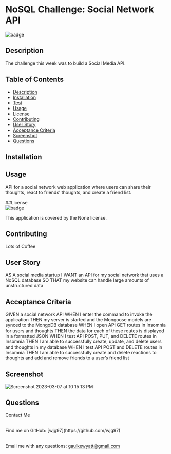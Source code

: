 # NoSQL Challenge: Social Network API
  
  ![badge](https://img.shields.io/badge/license-None-orange)<br />

  ## Description
  The challenge this week was to build a Social Media API.

  ## Table of Contents
  - [Description](#description)
  - [Installation](#installation)
  - [Test](#tests)
  - [Usage](#usage)
  - [License](#license)
  - [Contributing](#contributing)
  - [User Story](#userStory)
  - [Acceptance Criteria](#acceptanceCriteria)
  - [Screenshot](#screenShot)
  - [Questions](#questions)

  ## Installation
  

  ## Usage
  API for a social network web application where users can share their thoughts, react to friends’ thoughts, and create a friend list.

  ##License <br>
  ![badge](https://img.shields.io/badge/license-None-orange)
  <br />

  This application is covered by the None license. 

  ## Contributing
  Lots of Coffee

  ## User Story
  AS A social media startup
  I WANT an API for my social network that uses a NoSQL database
  SO THAT my website can handle large amounts of unstructured data

  ## Acceptance Criteria
  GIVEN a social network API
  WHEN I enter the command to invoke the application
  THEN my server is started and the Mongoose models are synced to the MongoDB database
  WHEN I open API GET routes in Insomnia for users and thoughts
  THEN the data for each of these routes is displayed in a formatted JSON
  WHEN I test API POST, PUT, and DELETE routes in Insomnia
  THEN I am able to successfully create, update, and delete users and thoughts in my database
  WHEN I test API POST and DELETE routes in Insomnia
  THEN I am able to successfully create and delete reactions to thoughts and add and remove friends to a user’s friend list

  ## Screenshot
![Screenshot 2023-03-07 at 10 15 13 PM](https://user-images.githubusercontent.com/113846649/223625722-a94ed061-582e-4fd4-853d-3cb5daf5b0a4.png)


  ## Questions
  Contact Me<br />

  <br />
  Find me on GitHub: [wjg97](https://github.com/wjg97)<br />
  <br />

  Email me with any questions: gaulkewyatt@gmail.com<br /><br />
  
      
